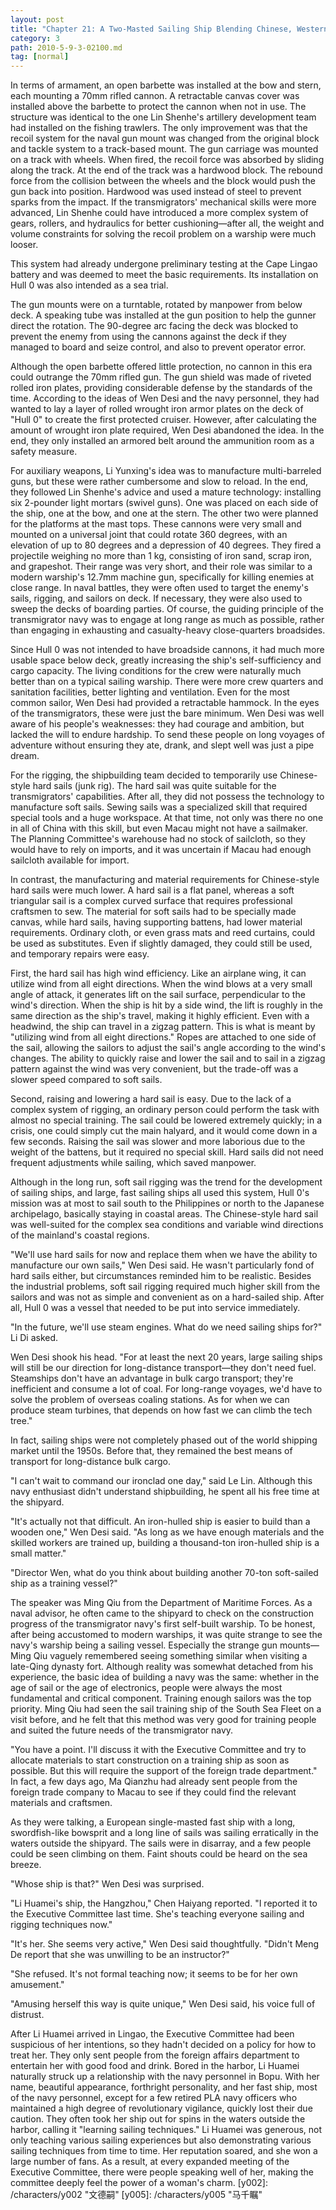 ```yaml
---
layout: post
title: "Chapter 21: A Two-Masted Sailing Ship Blending Chinese, Western, Ancient, and Modern (Part 2)"
category: 3
path: 2010-5-9-3-02100.md
tag: [normal]
---
```


In terms of armament, an open barbette was installed at the bow and stern, each mounting a 70mm rifled cannon. A retractable canvas cover was installed above the barbette to protect the cannon when not in use. The structure was identical to the one Lin Shenhe's artillery development team had installed on the fishing trawlers. The only improvement was that the recoil system for the naval gun mount was changed from the original block and tackle system to a track-based mount. The gun carriage was mounted on a track with wheels. When fired, the recoil force was absorbed by sliding along the track. At the end of the track was a hardwood block. The rebound force from the collision between the wheels and the block would push the gun back into position. Hardwood was used instead of steel to prevent sparks from the impact. If the transmigrators' mechanical skills were more advanced, Lin Shenhe could have introduced a more complex system of gears, rollers, and hydraulics for better cushioning—after all, the weight and volume constraints for solving the recoil problem on a warship were much looser.

This system had already undergone preliminary testing at the Cape Lingao battery and was deemed to meet the basic requirements. Its installation on Hull 0 was also intended as a sea trial.

The gun mounts were on a turntable, rotated by manpower from below deck. A speaking tube was installed at the gun position to help the gunner direct the rotation. The 90-degree arc facing the deck was blocked to prevent the enemy from using the cannons against the deck if they managed to board and seize control, and also to prevent operator error.

Although the open barbette offered little protection, no cannon in this era could outrange the 70mm rifled gun. The gun shield was made of riveted rolled iron plates, providing considerable defense by the standards of the time. According to the ideas of Wen Desi and the navy personnel, they had wanted to lay a layer of rolled wrought iron armor plates on the deck of "Hull 0" to create the first protected cruiser. However, after calculating the amount of wrought iron plate required, Wen Desi abandoned the idea. In the end, they only installed an armored belt around the ammunition room as a safety measure.

For auxiliary weapons, Li Yunxing's idea was to manufacture multi-barreled guns, but these were rather cumbersome and slow to reload. In the end, they followed Lin Shenhe's advice and used a mature technology: installing six 2-pounder light mortars (swivel guns). One was placed on each side of the ship, one at the bow, and one at the stern. The other two were planned for the platforms at the mast tops. These cannons were very small and mounted on a universal joint that could rotate 360 degrees, with an elevation of up to 80 degrees and a depression of 40 degrees. They fired a projectile weighing no more than 1 kg, consisting of iron sand, scrap iron, and grapeshot. Their range was very short, and their role was similar to a modern warship's 12.7mm machine gun, specifically for killing enemies at close range. In naval battles, they were often used to target the enemy's sails, rigging, and sailors on deck. If necessary, they were also used to sweep the decks of boarding parties. Of course, the guiding principle of the transmigrator navy was to engage at long range as much as possible, rather than engaging in exhausting and casualty-heavy close-quarters broadsides.

Since Hull 0 was not intended to have broadside cannons, it had much more usable space below deck, greatly increasing the ship's self-sufficiency and cargo capacity. The living conditions for the crew were naturally much better than on a typical sailing warship. There were more crew quarters and sanitation facilities, better lighting and ventilation. Even for the most common sailor, Wen Desi had provided a retractable hammock. In the eyes of the transmigrators, these were just the bare minimum. Wen Desi was well aware of his people's weaknesses: they had courage and ambition, but lacked the will to endure hardship. To send these people on long voyages of adventure without ensuring they ate, drank, and slept well was just a pipe dream.

For the rigging, the shipbuilding team decided to temporarily use Chinese-style hard sails (junk rig). The hard sail was quite suitable for the transmigrators' capabilities. After all, they did not possess the technology to manufacture soft sails. Sewing sails was a specialized skill that required special tools and a huge workspace. At that time, not only was there no one in all of China with this skill, but even Macau might not have a sailmaker. The Planning Committee's warehouse had no stock of sailcloth, so they would have to rely on imports, and it was uncertain if Macau had enough sailcloth available for import.

In contrast, the manufacturing and material requirements for Chinese-style hard sails were much lower. A hard sail is a flat panel, whereas a soft triangular sail is a complex curved surface that requires professional craftsmen to sew. The material for soft sails had to be specially made canvas, while hard sails, having supporting battens, had lower material requirements. Ordinary cloth, or even grass mats and reed curtains, could be used as substitutes. Even if slightly damaged, they could still be used, and temporary repairs were easy.

First, the hard sail has high wind efficiency. Like an airplane wing, it can utilize wind from all eight directions. When the wind blows at a very small angle of attack, it generates lift on the sail surface, perpendicular to the wind's direction. When the ship is hit by a side wind, the lift is roughly in the same direction as the ship's travel, making it highly efficient. Even with a headwind, the ship can travel in a zigzag pattern. This is what is meant by "utilizing wind from all eight directions." Ropes are attached to one side of the sail, allowing the sailors to adjust the sail's angle according to the wind's changes. The ability to quickly raise and lower the sail and to sail in a zigzag pattern against the wind was very convenient, but the trade-off was a slower speed compared to soft sails.

Second, raising and lowering a hard sail is easy. Due to the lack of a complex system of rigging, an ordinary person could perform the task with almost no special training. The sail could be lowered extremely quickly; in a crisis, one could simply cut the main halyard, and it would come down in a few seconds. Raising the sail was slower and more laborious due to the weight of the battens, but it required no special skill. Hard sails did not need frequent adjustments while sailing, which saved manpower.

Although in the long run, soft sail rigging was the trend for the development of sailing ships, and large, fast sailing ships all used this system, Hull 0's mission was at most to sail south to the Philippines or north to the Japanese archipelago, basically staying in coastal areas. The Chinese-style hard sail was well-suited for the complex sea conditions and variable wind directions of the mainland's coastal regions.

"We'll use hard sails for now and replace them when we have the ability to manufacture our own sails," Wen Desi said. He wasn't particularly fond of hard sails either, but circumstances reminded him to be realistic. Besides the industrial problems, soft sail rigging required much higher skill from the sailors and was not as simple and convenient as on a hard-sailed ship. After all, Hull 0 was a vessel that needed to be put into service immediately.

"In the future, we'll use steam engines. What do we need sailing ships for?" Li Di asked.

Wen Desi shook his head. "For at least the next 20 years, large sailing ships will still be our direction for long-distance transport—they don't need fuel. Steamships don't have an advantage in bulk cargo transport; they're inefficient and consume a lot of coal. For long-range voyages, we'd have to solve the problem of overseas coaling stations. As for when we can produce steam turbines, that depends on how fast we can climb the tech tree."

In fact, sailing ships were not completely phased out of the world shipping market until the 1950s. Before that, they remained the best means of transport for long-distance bulk cargo.

"I can't wait to command our ironclad one day," said Le Lin. Although this navy enthusiast didn't understand shipbuilding, he spent all his free time at the shipyard.

"It's actually not that difficult. An iron-hulled ship is easier to build than a wooden one," Wen Desi said. "As long as we have enough materials and the skilled workers are trained up, building a thousand-ton iron-hulled ship is a small matter."

"Director Wen, what do you think about building another 70-ton soft-sailed ship as a training vessel?"

The speaker was Ming Qiu from the Department of Maritime Forces. As a naval advisor, he often came to the shipyard to check on the construction progress of the transmigrator navy's first self-built warship. To be honest, after being accustomed to modern warships, it was quite strange to see the navy's warship being a sailing vessel. Especially the strange gun mounts—Ming Qiu vaguely remembered seeing something similar when visiting a late-Qing dynasty fort. Although reality was somewhat detached from his experience, the basic idea of building a navy was the same: whether in the age of sail or the age of electronics, people were always the most fundamental and critical component. Training enough sailors was the top priority. Ming Qiu had seen the sail training ship of the South Sea Fleet on a visit before, and he felt that this method was very good for training people and suited the future needs of the transmigrator navy.

"You have a point. I'll discuss it with the Executive Committee and try to allocate materials to start construction on a training ship as soon as possible. But this will require the support of the foreign trade department." In fact, a few days ago, Ma Qianzhu had already sent people from the foreign trade company to Macau to see if they could find the relevant materials and craftsmen.

As they were talking, a European single-masted fast ship with a long, swordfish-like bowsprit and a long line of sails was sailing erratically in the waters outside the shipyard. The sails were in disarray, and a few people could be seen climbing on them. Faint shouts could be heard on the sea breeze.

"Whose ship is that?" Wen Desi was surprised.

"Li Huamei's ship, the Hangzhou," Chen Haiyang reported. "I reported it to the Executive Committee last time. She's teaching everyone sailing and rigging techniques now."

"It's her. She seems very active," Wen Desi said thoughtfully. "Didn't Meng De report that she was unwilling to be an instructor?"

"She refused. It's not formal teaching now; it seems to be for her own amusement."

"Amusing herself this way is quite unique," Wen Desi said, his voice full of distrust.

After Li Huamei arrived in Lingao, the Executive Committee had been suspicious of her intentions, so they hadn't decided on a policy for how to treat her. They only sent people from the foreign affairs department to entertain her with good food and drink. Bored in the harbor, Li Huamei naturally struck up a relationship with the navy personnel in Bopu. With her name, beautiful appearance, forthright personality, and her fast ship, most of the navy personnel, except for a few retired PLA navy officers who maintained a high degree of revolutionary vigilance, quickly lost their due caution. They often took her ship out for spins in the waters outside the harbor, calling it "learning sailing techniques." Li Huamei was generous, not only teaching various sailing experiences but also demonstrating various sailing techniques from time to time. Her reputation soared, and she won a large number of fans. As a result, at every expanded meeting of the Executive Committee, there were people speaking well of her, making the committee deeply feel the power of a woman's charm.
[y002]: /characters/y002 "文德嗣"
[y005]: /characters/y005 "马千瞩"